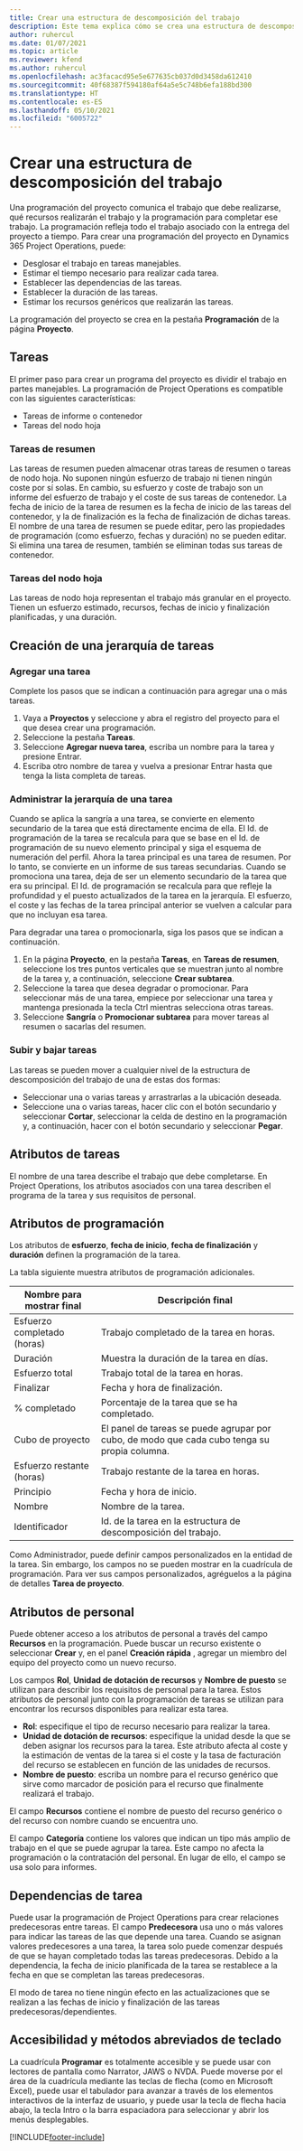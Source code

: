 ```yaml
---
title: Crear una estructura de descomposición del trabajo
description: Este tema explica cómo se crea una estructura de descomposición del trabajo que incluye los controles básicos en la nueva interfaz de programación.
author: ruhercul
ms.date: 01/07/2021
ms.topic: article
ms.reviewer: kfend
ms.author: ruhercul
ms.openlocfilehash: ac3facacd95e5e677635cb037d0d3458da612410
ms.sourcegitcommit: 40f68387f594180af64a5e5c748b6efa188bd300
ms.translationtype: HT
ms.contentlocale: es-ES
ms.lasthandoff: 05/10/2021
ms.locfileid: "6005722"
---
```

# <a name="create-a-work-breakdown-structure-wbs"></a>Crear una estructura de descomposición del trabajo

Una programación del proyecto comunica el trabajo que debe realizarse, qué recursos realizarán el trabajo y la programación para completar ese trabajo. La programación refleja todo el trabajo asociado con la entrega del proyecto a tiempo. Para crear una programación del proyecto en Dynamics 365 Project Operations, puede:

  - Desglosar el trabajo en tareas manejables.
  - Estimar el tiempo necesario para realizar cada tarea.
  - Establecer las dependencias de las tareas.
  - Establecer la duración de las tareas.
  - Estimar los recursos genéricos que realizarán las tareas. 

La programación del proyecto se crea en la pestaña **Programación** de la página **Proyecto**.

## <a name="tasks"></a>Tareas

El primer paso para crear un programa del proyecto es dividir el trabajo en partes manejables. La programación de Project Operations es compatible con las siguientes características:

- Tareas de informe o contenedor
- Tareas del nodo hoja

### <a name="summary-tasks"></a>Tareas de resumen

Las tareas de resumen pueden almacenar otras tareas de resumen o tareas de nodo hoja. No suponen ningún esfuerzo de trabajo ni tienen ningún coste por sí solas. En cambio, su esfuerzo y coste de trabajo son un informe del esfuerzo de trabajo y el coste de sus tareas de contenedor. La fecha de inicio de la tarea de resumen es la fecha de inicio de las tareas del contenedor, y la de finalización es la fecha de finalización de dichas tareas. El nombre de una tarea de resumen se puede editar, pero las propiedades de programación (como esfuerzo, fechas y duración) no se pueden editar. Si elimina una tarea de resumen, también se eliminan todas sus tareas de contenedor.

### <a name="leaf-node-tasks"></a>Tareas del nodo hoja

Las tareas de nodo hoja representan el trabajo más granular en el proyecto. Tienen un esfuerzo estimado, recursos, fechas de inicio y finalización planificadas, y una duración.

## <a name="create-a-task-hierarchy"></a>Creación de una jerarquía de tareas

### <a name="add-a-task"></a>Agregar una tarea

Complete los pasos que se indican a continuación para agregar una o más tareas.

1. Vaya a **Proyectos** y seleccione y abra el registro del proyecto para el que desea crear una programación. 
2. Seleccione la pestaña **Tareas**. 
3. Seleccione **Agregar nueva tarea**, escriba un nombre para la tarea y presione Entrar.
2. Escriba otro nombre de tarea y vuelva a presionar Entrar hasta que tenga la lista completa de tareas.

### <a name="manage-hierarchy-of-a-task"></a>Administrar la jerarquía de una tarea

Cuando se aplica la sangría a una tarea, se convierte en elemento secundario de la tarea que está directamente encima de ella. El Id. de programación de la tarea se recalcula para que se base en el Id. de programación de su nuevo elemento principal y siga el esquema de numeración del perfil. Ahora la tarea principal es una tarea de resumen. Por lo tanto, se convierte en un informe de sus tareas secundarias. Cuando se promociona una tarea, deja de ser un elemento secundario de la tarea que era su principal. El Id. de programación se recalcula para que refleje la profundidad y el puesto actualizados de la tarea en la jerarquía. El esfuerzo, el coste y las fechas de la tarea principal anterior se vuelven a calcular para que no incluyan esa tarea.

Para degradar una tarea o promocionarla, siga los pasos que se indican a continuación.

1. En la página **Proyecto**, en la pestaña **Tareas**, en **Tareas de resumen**, seleccione los tres puntos verticales que se muestran junto al nombre de la tarea y, a continuación, seleccione **Crear subtarea**. 
2. Seleccione la tarea que desea degradar o promocionar. Para seleccionar más de una tarea, empiece por seleccionar una tarea y mantenga presionada la tecla Ctrl mientras selecciona otras tareas.
2. Seleccione **Sangría** o **Promocionar subtarea** para mover tareas al resumen o sacarlas del resumen.

### <a name="move-tasks-up-and-down"></a>Subir y bajar tareas

Las tareas se pueden mover a cualquier nivel de la estructura de descomposición del trabajo de una de estas dos formas:

- Seleccionar una o varias tareas y arrastrarlas a la ubicación deseada.
- Seleccione una o varias tareas, hacer clic con el botón secundario y seleccionar **Cortar**, seleccionar la celda de destino en la programación y, a continuación, hacer con el botón secundario y seleccionar **Pegar**.

## <a name="task-attributes"></a>Atributos de tareas

El nombre de una tarea describe el trabajo que debe completarse. En Project Operations, los atributos asociados con una tarea describen el programa de la tarea y sus requisitos de personal.

## <a name="schedule-attributes"></a>Atributos de programación

Los atributos de **esfuerzo**, **fecha de inicio**, **fecha de finalización** y **duración** definen la programación de la tarea.

La tabla siguiente muestra atributos de programación adicionales.

| **Nombre para mostrar final** | **Descripción final** |
| --- | --- |
| Esfuerzo completado (horas) | Trabajo completado de la tarea en horas. |
| Duración | Muestra la duración de la tarea en días. |
| Esfuerzo total | Trabajo total de la tarea en horas. |
| Finalizar | Fecha y hora de finalización. |
| % completado | Porcentaje de la tarea que se ha completado. |
| Cubo de proyecto | El panel de tareas se puede agrupar por cubo, de modo que cada cubo tenga su propia columna. |
| Esfuerzo restante (horas) | Trabajo restante de la tarea en horas. |
| Principio | Fecha y hora de inicio. |
| Nombre | Nombre de la tarea. |
| Identificador | Id. de la tarea en la estructura de descomposición del trabajo. |

Como Administrador, puede definir campos personalizados en la entidad de la tarea. Sin embargo, los campos no se pueden mostrar en la cuadrícula de programación. Para ver sus campos personalizados, agréguelos a la página de detalles **Tarea de proyecto**.

## <a name="staffing-attributes"></a>Atributos de personal

Puede obtener acceso a los atributos de personal a través del campo **Recursos** en la programación. Puede buscar un recurso existente o seleccionar **Crear** y, en el panel **Creación rápida** , agregar un miembro del equipo del proyecto como un nuevo recurso.

Los campos **Rol**, **Unidad de dotación de recursos** y **Nombre de puesto** se utilizan para describir los requisitos de personal para la tarea. Estos atributos de personal junto con la programación de tareas se utilizan para encontrar los recursos disponibles para realizar esta tarea.

   - **Rol**: especifique el tipo de recurso necesario para realizar la tarea.
   - **Unidad de dotación de recursos**: especifique la unidad desde la que se deben asignar los recursos para la tarea. Este atributo afecta al coste y la estimación de ventas de la tarea si el coste y la tasa de facturación del recurso se establecen en función de las unidades de recursos.
   - **Nombre de puesto**: escriba un nombre para el recurso genérico que sirve como marcador de posición para el recurso que finalmente realizará el trabajo.

El campo **Recursos** contiene el nombre de puesto del recurso genérico o del recurso con nombre cuando se encuentra uno.

El campo **Categoría** contiene los valores que indican un tipo más amplio de trabajo en el que se puede agrupar la tarea. Este campo no afecta la programación o la contratación del personal. En lugar de ello, el campo se usa solo para informes.

## <a name="task-dependencies"></a>Dependencias de tarea

Puede usar la programación de Project Operations para crear relaciones predecesoras entre tareas. El campo **Predecesora** usa uno o más valores para indicar las tareas de las que depende una tarea. Cuando se asignan valores predecesores a una tarea, la tarea solo puede comenzar después de que se hayan completado todas las tareas predecesoras. Debido a la dependencia, la fecha de inicio planificada de la tarea se restablece a la fecha en que se completan las tareas predecesoras.

El modo de tarea no tiene ningún efecto en las actualizaciones que se realizan a las fechas de inicio y finalización de las tareas predecesoras/dependientes.

## <a name="accessibility-and-keyboard-shortcuts"></a>Accesibilidad y métodos abreviados de teclado

La cuadrícula **Programar** es totalmente accesible y se puede usar con lectores de pantalla como Narrator, JAWS o NVDA. Puede moverse por el área de la cuadrícula mediante las teclas de flecha (como en Microsoft Excel), puede usar el tabulador para avanzar a través de los elementos interactivos de la interfaz de usuario, y puede usar la tecla de flecha hacia abajo, la tecla Intro o la barra espaciadora para seleccionar y abrir los menús desplegables.


[!INCLUDE[footer-include](../includes/footer-banner.md)]